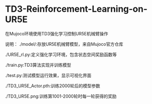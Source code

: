 # TD3-Reinforcement-Learning-on-UR5E
在Mujoco环境使用TD3强化学习控制UR5E机械臂操作

说明：
./model/:存放UR5E机械臂模型，来自Mujoco官方仓库

./UR5E_rl.py:定义强化学习环境，包含状态空间奖励函数等

./train.py:TD3算法实现并训练模型

./test.py:测试模型运行效果，显示可视化界面

./TD3_UR5E_Actor.pth:训练2000轮后的模型参数

./TD3_UR5E.png:训练第1001-2000轮时每一轮获得的奖励
